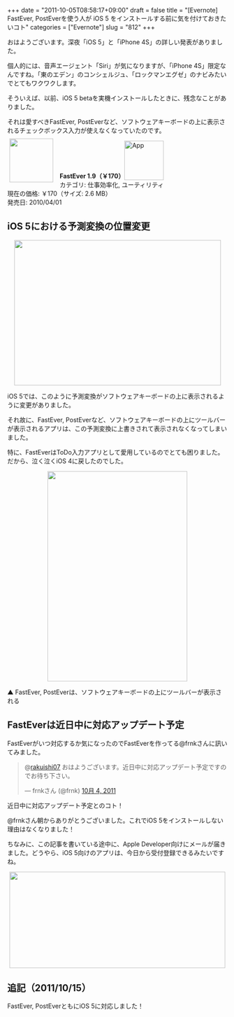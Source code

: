 +++
date = "2011-10-05T08:58:17+09:00"
draft = false
title = "[Evernote] FastEver, PostEverを使う人が iOS 5 をインストールする前に気を付けておきたいコト"
categories = ["Evernote"]
slug = "812"
+++

おはようございます。深夜「iOS 5」と「iPhone 4S」の詳しい発表がありました。

個人的には、音声エージェント「Siri」が気になりますが、「iPhone 4S」限定なんですね。「東のエデン」のコンシェルジュ、「ロックマンエグゼ」のナビみたいでとてもワクワクします。

そういえば、以前、iOS 5 betaを実機インストールしたときに、残念なことがありました。

それは愛すべきFastEver, PostEverなど、ソフトウェアキーボードの上に表示されるチェックボックス入力が使えなくなっていたのです。

<a href="https://itunes.apple.com/jp/app/id364580273?mt=8&uo=4&at=11l3RT" target="_blank" rel="nofollow"><img width="100" class="alignleft" align="left" src="http://a2.mzstatic.com/us/r1000/109/Purple/d5/30/30/mzl.efyvlpba.100x100-75.png" style="margin: -5px 15px 1px 5px;"></a><strong> FastEver 1.9（￥170）</strong><a href="https://itunes.apple.com/jp/app/id364580273?mt=8&uo=4&at=11l3RT" target="_blank" rel="nofollow"><img src="/images/2012/12/viewinitunes_jp.png" style="vertical-align:bottom;" width="90" alt="App"></a><br> カテゴリ: 仕事効率化, ユーティリティ<br> 現在の価格: ￥170（サイズ: 2.6 MB）<br> 発売日: 2010/04/01<br style="clear: both;">

<h2>iOS 5における予測変換の位置変更</h2>

<img style="display:block; margin-left:auto; margin-right:auto;" src="/images/2011/10/0812_1.jpg" border="0" width="473" height="332" />

iOS 5では、このように予測変換がソフトウェアキーボードの上に表示されるように変更がありました。

それ故に、FastEver, PostEverなど、ソフトウェアキーボードの上にツールバーが表示されるアプリは、この予測変換に上書きされて表示されなくなってしまいました。

特に、FastEverはToDo入力アプリとして愛用しているのでとても困りました。だから、泣く泣くiOS 4に戻したのでした。

<img style="display:block; margin-left:auto; margin-right:auto;" src="/images/2011/10/0812_2.jpg" border="0" width="320" height="480" />

▲ FastEver, PostEverは、ソフトウェアキーボードの上にツールバーが表示される

<h2>FastEverは近日中に対応アップデート予定</h2>

FastEverがいつ対応するか気になったのでFastEverを作ってる@frnkさんに訊いてみました。

<blockquote class="twitter-tweet" data-in-reply-to="121344940029657088" lang="ja"><p>@<a href="https://twitter.com/rakuishi07">rakuishi07</a> おはようございます。近日中に対応アップデート予定ですのでお待ち下さい。</p>&mdash; frnkさん (@frnk) <a href="https://twitter.com/frnk/status/121359060963557377" data-datetime="2011-10-04T23:00:29+00:00">10月 4, 2011</a></blockquote>


近日中に対応アップデート予定とのコト！

@frnkさん朝からありがとうございました。これでiOS 5をインストールしない理由はなくなりました！

ちなみに、この記事を書いている途中に、Apple Developer向けにメールが届きました。どうやら、iOS 5向けのアプリは、今日から受付登録できるみたいですね。

<img style="display:block; margin-left:auto; margin-right:auto;" src="/images/2011/10/0812_3.jpg" border="0" width="494" height="220" />

<h2>追記（2011/10/15）</h2>

FastEver, PostEverともにiOS 5に対応しました！
